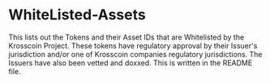 # WhiteListed-Assets
This lists out the Tokens and their Asset IDs that are Whitelisted by the Krosscoin Project. These tokens have regulatory approval by their Issuer's jurisdiction and/or one of Krosscoin companies regulatory jurisdictions. The Issuers have also been vetted and doxxed. This is written in the README file.
